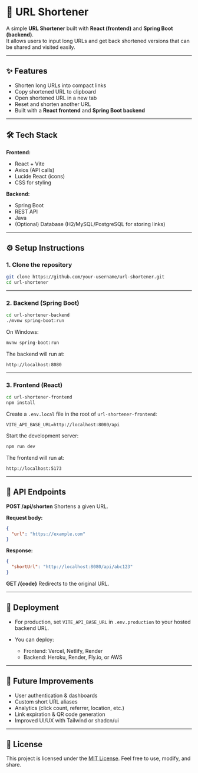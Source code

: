# 🔗 URL Shortener

A simple **URL Shortener** built with **React (frontend)** and **Spring Boot (backend)**.  
It allows users to input long URLs and get back shortened versions that can be shared and visited easily.

---

## ✨ Features

- Shorten long URLs into compact links
- Copy shortened URL to clipboard
- Open shortened URL in a new tab
- Reset and shorten another URL
- Built with a **React frontend** and **Spring Boot backend**

---

## 🛠️ Tech Stack

**Frontend:**
- React + Vite
- Axios (API calls)
- Lucide React (icons)
- CSS for styling

**Backend:**
- Spring Boot
- REST API
- Java
- (Optional) Database (H2/MySQL/PostgreSQL for storing links)

---

## ⚙️ Setup Instructions

### 1. Clone the repository
```bash
git clone https://github.com/your-username/url-shortener.git
cd url-shortener
````

---

### 2. Backend (Spring Boot)

```bash
cd url-shortener-backend
./mvnw spring-boot:run
```

On Windows:

```bash
mvnw spring-boot:run
```

The backend will run at:

```
http://localhost:8080
```

---

### 3. Frontend (React)

```bash
cd url-shortener-frontend
npm install
```

Create a `.env.local` file in the root of `url-shortener-frontend`:

```env
VITE_API_BASE_URL=http://localhost:8080/api
```

Start the development server:

```bash
npm run dev
```

The frontend will run at:

```
http://localhost:5173
```

---

## 📡 API Endpoints

**POST /api/shorten**
Shortens a given URL.

**Request body:**

```json
{
  "url": "https://example.com"
}
```

**Response:**

```json
{
  "shortUrl": "http://localhost:8080/api/abc123"
}
```

**GET /{code}**
Redirects to the original URL.

---

## 🚀 Deployment

* For production, set `VITE_API_BASE_URL` in `.env.production` to your hosted backend URL.
* You can deploy:

  * Frontend: Vercel, Netlify, Render
  * Backend: Heroku, Render, Fly.io, or AWS

---

## 📌 Future Improvements

* User authentication & dashboards
* Custom short URL aliases
* Analytics (click count, referrer, location, etc.)
* Link expiration & QR code generation
* Improved UI/UX with Tailwind or shadcn/ui

---

## 📜 License

This project is licensed under the [MIT License](https://opensource.org/licenses/MIT).
Feel free to use, modify, and share.

